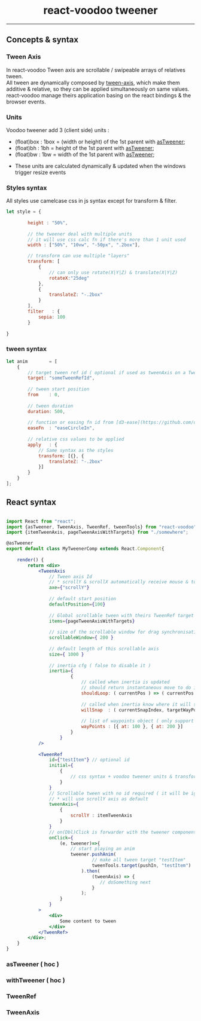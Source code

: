 <h1 align="center">react-voodoo tweener</h1>

___


## Concepts & syntax

### Tween Axis

In react-voodoo Tween axis are scrollable / swipeable arrays of relatives tween. <br>
All tween are dynamically composed by [tween-axis](https://github.com/n8tz/tween-axis), which make them additive & relative, so they can be applied simultaneously on same values.<br> 
react-voodoo manage theirs application basing on the react bindings & the browser events.<br> 

### Units 

Voodoo tweener add 3 (client side) units : 
 - (float)box : 1box = (width or height) of the 1st parent with [asTweener]();
 - (float)bh : 1bh = height of the 1st parent with [asTweener]();
 - (float)bw : 1bw = width of the 1st parent with [asTweener]();
<!-- - (float)bz : 1bz = perspective of the 1st parent with [asTweener]();-->

* These units are calculated dynamically & updated when the windows trigger resize events

### Styles syntax

All styles use camelcase css in js syntax except for transform & filter.

```jsx harmony
let style = {
        
        height : "50%",
        
        // the tweener deal with multiple units 
        // it will use css calc fn if there's more than 1 unit used 
        width : ["50%", "10vw", "-50px", ".2box"],

        // transform can use multiple "layers"
        transform: [
            {
                // can only use rotate(X|Y|Z) & translate(X|Y|Z) 
                rotateX:"25deg"
            }, 
            {
                translateZ: "-.2box"
            }
        ],
        filter   : {
            sepia: 100
        }
    
}
```

### tween syntax

```jsx harmony
let anim        = [
	{
		// target tween ref id ( optional if used as tweenAxis on a TweenRef ) 
		target: "someTweenRefId",
		
		// tween start position
		from    : 0,
		
		// tween duration 
		duration: 500,
		
		// function or easing fn id from [d3-ease](https://github.com/d3/d3-ease)
		easeFn  : "easeCircleIn",
		
		// relative css values to be applied  
		apply   : {
			// Same syntax as the styles
			transform: [{}, {
				translateZ: "-.2box"
			}]
		}
	}
];
```


## React syntax

```jsx harmony

import React from "react";
import {asTweener, TweenAxis, TweenRef, tweenTools} from "react-voodoo";
import {itemTweenAxis, pageTweenAxisWithTargets} from "./somewhere";

@asTweener
export default class MyTweenerComp extends React.Component{
	
	render() {
		return <div>
			<TweenAxis
			    // Tween axis Id 
			    // * scrollY & scrollX automatically receive mouse & touch events
				axe={"scrollY"}
				
				// default start position
				defaultPosition={100}
				
				// Global scrollable tween with theirs TweenRef target ids
                items={pageTweenAxisWithTargets}
                
                // size of the scrollable window for drag synchronisation
				scrollableWindow={ 200 }
				
				// default length of this scrollable axis
				size={ 1000 }
				 
				// inertia cfg ( false to disable it ) 
				inertia={
						{
							// called when inertia is updated
							// should return instantaneous move to do if wanted
							shouldLoop: ( currentPos ) => ( currentPos > 500 ? -500 : null ),
							
							// called when inertia know where it will snap ( when the user stop dragging )   
							willSnap  : ( currentSnapIndex, targetWayPointObj ) => {},
							
							// list of waypoints object ( only support auto snap for now ) 
							wayPoints : [{ at: 100 }, { at: 200 }]
						}
					}
			/>
			
            <TweenRef
                id={"testItem"} // optional id
                initial={
                	{
                		// css syntax + voodoo tweener units & transform management 
                	}
                }
                // Scrollable tween with no id required ( it will be ignored )
                // * will use scrollY axis as default                 
                tweenAxis={
                	{
                		scrollY : itemTweenAxis
                	}
                } 
                // on(Dbl)Click is forwarder with the tweener component as 2nd arg
                onClick={
                	(e, tweener)=>{
                		// start playing an anim
                	    tweener.pushAnim(
                                // make all tween target "testItem"
                                tweenTools.target(pushIn, "testItem")
                            ).then(
                            	(tweenAxis) => {
                                   // doSomething next
                                }
                            );
                    }
                }
            >
                <div>
                    Some content to tween
                </div>
            </TweenRef>
		</div>;
    }
}

```

### asTweener ( hoc )
### withTweener ( hoc )
### TweenRef
### TweenAxis